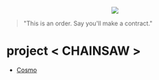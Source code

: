 <p align="center"><img src="https://user-images.githubusercontent.com/64591335/168445508-dee6f889-4fbe-4f6f-9590-188c7a89d811.png"></p>

> "This is an order. Say you'll make a contract."
# project < CHAINSAW >
- <a href="https://github.com/Yoon-men/Cosmo">Cosmo</a>
